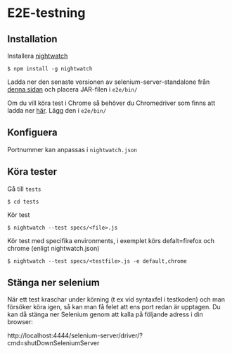# E2E-testning

## Installation

Installera [nightwatch](http://nightwatchjs.org/)

    $ npm install -g nightwatch
    
Ladda ner den senaste versionen av selenium-server-standalone från [denna sidan](http://selenium-release.storage.googleapis.com/index.html) och placera JAR-filen i ``e2e/bin/``

Om du vill köra test i Chrome så behöver du Chromedriver som finns att ladda ner [här](https://code.google.com/p/selenium/wiki/ChromeDriver). Lägg den i ``e2e/bin/``

## Konfiguera

Portnummer kan anpassas i ``nightwatch.json``

## Köra tester

Gå till ``tests``
    
    $ cd tests
    
Kör test

    $ nightwatch --test specs/<file>.js

Kör test med specifika environments, i exemplet körs defalt=firefox och chrome (enligt nightwatch.json)

    $ nightwatch --test specs/<testfile>.js -e default,chrome

## Stänga ner selenium

När ett test kraschar under körning (t ex vid syntaxfel i testkoden) och man försöker köra igen, så kan man få felet att ens port redan är upptagen. Du kan då stänga ner Selenium genom att kalla på följande adress i din browser:

http://localhost:4444/selenium-server/driver/?cmd=shutDownSeleniumServer
